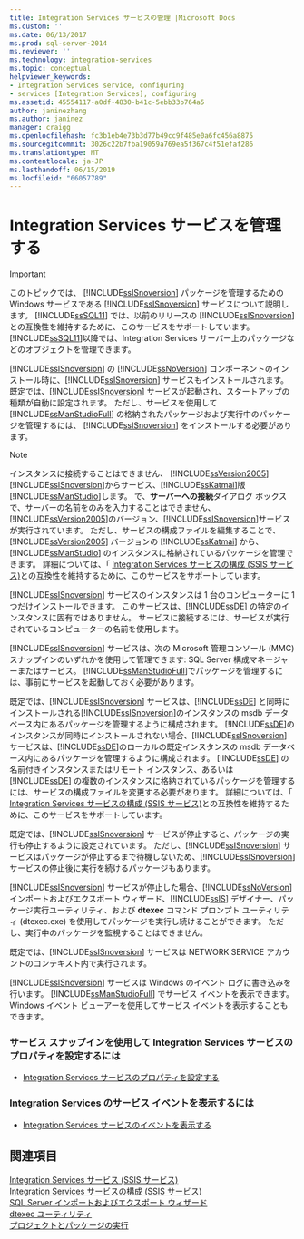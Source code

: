 ```yaml
---
title: Integration Services サービスの管理 |Microsoft Docs
ms.custom: ''
ms.date: 06/13/2017
ms.prod: sql-server-2014
ms.reviewer: ''
ms.technology: integration-services
ms.topic: conceptual
helpviewer_keywords:
- Integration Services service, configuring
- services [Integration Services], configuring
ms.assetid: 45554117-a0df-4830-b41c-5ebb33b764a5
author: janinezhang
ms.author: janinez
manager: craigg
ms.openlocfilehash: fc3b1eb4e73b3d77b49cc9f485e0a6fc456a8875
ms.sourcegitcommit: 3026c22b7fba19059a769ea5f367c4f51efaf286
ms.translationtype: MT
ms.contentlocale: ja-JP
ms.lasthandoff: 06/15/2019
ms.locfileid: "66057789"
---
```

# <a name="manage-the-integration-services-service"></a>Integration Services サービスを管理する
    
> [!IMPORTANT]  
>  このトピックでは、 [!INCLUDE[ssISnoversion](../includes/ssisnoversion-md.md)] パッケージを管理するための Windows サービスである [!INCLUDE[ssISnoversion](../includes/ssisnoversion-md.md)] サービスについて説明します。 [!INCLUDE[ssSQL11](../includes/sssql11-md.md)] では、以前のリリースの [!INCLUDE[ssISnoversion](../includes/ssisnoversion-md.md)]との互換性を維持するために、このサービスをサポートしています。 [!INCLUDE[ssSQL11](../includes/sssql11-md.md)]以降では、Integration Services サーバー上のパッケージなどのオブジェクトを管理できます。  
  
 [!INCLUDE[ssISnoversion](../includes/ssisnoversion-md.md)] の [!INCLUDE[ssNoVersion](../includes/ssnoversion-md.md)] コンポーネントのインストール時に、[!INCLUDE[ssISnoversion](../includes/ssisnoversion-md.md)] サービスもインストールされます。 既定では、[!INCLUDE[ssISnoversion](../includes/ssisnoversion-md.md)] サービスが起動され、スタートアップの種類が自動に設定されます。 ただし、サービスを使用して [!INCLUDE[ssManStudioFull](../includes/ssmanstudiofull-md.md)] の格納されたパッケージおよび実行中のパッケージを管理するには、 [!INCLUDE[ssISnoversion](../includes/ssisnoversion-md.md)] をインストールする必要があります。  
  
> [!NOTE]  
>  インスタンスに接続することはできません、 [!INCLUDE[ssVersion2005](../includes/ssversion2005-md.md)] [!INCLUDE[ssISnoversion](../includes/ssisnoversion-md.md)]からサービス、[!INCLUDE[ssKatmai](../includes/sskatmai-md.md)]版[!INCLUDE[ssManStudio](../includes/ssmanstudio-md.md)]します。 で、**サーバーへの接続**ダイアログ ボックスで、サーバーの名前をのみを入力することはできません、[!INCLUDE[ssVersion2005](../includes/ssversion2005-md.md)]のバージョン、[!INCLUDE[ssISnoversion](../includes/ssisnoversion-md.md)]サービスが実行されています。 ただし、サービスの構成ファイルを編集することで、[!INCLUDE[ssVersion2005](../includes/ssversion2005-md.md)] バージョンの [!INCLUDE[ssKatmai](../includes/sskatmai-md.md)] から、[!INCLUDE[ssManStudio](../includes/ssmanstudio-md.md)] のインスタンスに格納されているパッケージを管理できます。 詳細については、「 [Integration Services サービスの構成 (SSIS サービス)](service/integration-services-service-ssis-service.md)との互換性を維持するために、このサービスをサポートしています。  
  
 [!INCLUDE[ssISnoversion](../includes/ssisnoversion-md.md)] サービスのインスタンスは 1 台のコンピューターに 1 つだけインストールできます。 このサービスは、[!INCLUDE[ssDE](../includes/ssde-md.md)] の特定のインスタンスに固有ではありません。 サービスに接続するには、サービスが実行されているコンピューターの名前を使用します。  
  
 [!INCLUDE[ssISnoversion](../includes/ssisnoversion-md.md)] サービスは、次の Microsoft 管理コンソール (MMC) スナップインのいずれかを使用して管理できます: SQL Server 構成マネージャーまたはサービス。 [!INCLUDE[ssManStudioFull](../includes/ssmanstudiofull-md.md)]でパッケージを管理するには、事前にサービスを起動しておく必要があります。  
  
 既定では、[!INCLUDE[ssISnoversion](../includes/ssisnoversion-md.md)] サービスは、[!INCLUDE[ssDE](../includes/ssde-md.md)] と同時にインストールされる[!INCLUDE[ssISnoversion](../includes/ssisnoversion-md.md)]のインスタンスの msdb データベース内にあるパッケージを管理するように構成されます。 [!INCLUDE[ssDE](../includes/ssde-md.md)]のインスタンスが同時にインストールされない場合、[!INCLUDE[ssISnoversion](../includes/ssisnoversion-md.md)] サービスは、[!INCLUDE[ssDE](../includes/ssde-md.md)]のローカルの既定インスタンスの msdb データベース内にあるパッケージを管理するように構成されます。 [!INCLUDE[ssDE](../includes/ssde-md.md)] の名前付きインスタンスまたはリモート インスタンス、あるいは [!INCLUDE[ssDE](../includes/ssde-md.md)] の複数のインスタンスに格納されているパッケージを管理するには、サービスの構成ファイルを変更する必要があります。 詳細については、「 [Integration Services サービスの構成 (SSIS サービス)](service/integration-services-service-ssis-service.md)との互換性を維持するために、このサービスをサポートしています。  
  
 既定では、[!INCLUDE[ssISnoversion](../includes/ssisnoversion-md.md)] サービスが停止すると、パッケージの実行も停止するように設定されています。 ただし、[!INCLUDE[ssISnoversion](../includes/ssisnoversion-md.md)] サービスはパッケージが停止するまで待機しないため、[!INCLUDE[ssISnoversion](../includes/ssisnoversion-md.md)] サービスの停止後に実行を続けるパッケージもあります。  
  
 [!INCLUDE[ssISnoversion](../includes/ssisnoversion-md.md)] サービスが停止した場合、[!INCLUDE[ssNoVersion](../includes/ssnoversion-md.md)] インポートおよびエクスポート ウィザード、[!INCLUDE[ssIS](../includes/ssis-md.md)] デザイナー、パッケージ実行ユーティリティ、および **dtexec** コマンド プロンプト ユーティリティ (dtexec.exe) を使用してパッケージを実行し続けることができます。 ただし、実行中のパッケージを監視することはできません。  
  
 既定では、[!INCLUDE[ssISnoversion](../includes/ssisnoversion-md.md)] サービスは NETWORK SERVICE アカウントのコンテキスト内で実行されます。  
  
 [!INCLUDE[ssISnoversion](../includes/ssisnoversion-md.md)] サービスは Windows のイベント ログに書き込みを行います。 [!INCLUDE[ssManStudioFull](../includes/ssmanstudiofull-md.md)] でサービス イベントを表示できます。 Windows イベント ビューアーを使用してサービス イベントを表示することもできます。  
  
### <a name="to-set-properties-of-integration-services-service-using-the-services-snap-in"></a>サービス スナップインを使用して Integration Services サービスのプロパティを設定するには  
  
-   [Integration Services サービスのプロパティを設定する](../../2014/integration-services/set-the-properties-of-the-integration-services-service.md)  
  
### <a name="to-view-service-events-for-integration-services-service"></a>Integration Services のサービス イベントを表示するには  
  
-   [Integration Services サービスのイベントを表示する](../../2014/integration-services/view-events-for-the-integration-services-service.md)  
  
## <a name="see-also"></a>関連項目  
 [Integration Services サービス (SSIS サービス)](service/integration-services-service-ssis-service.md)   
 [Integration Services サービスの構成 (SSIS サービス)](configuring-the-integration-services-service-ssis-service.md)   
 [SQL Server インポートおよびエクスポート ウィザード](import-export-data/import-and-export-data-with-the-sql-server-import-and-export-wizard.md)   
 [dtexec ユーティリティ](packages/dtexec-utility.md)   
 [プロジェクトとパッケージの実行](packages/run-integration-services-ssis-packages.md)  
  
  
